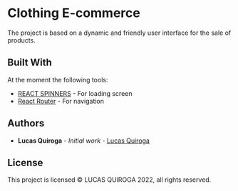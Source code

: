 # Clothing E-commerce

The project is based on a dynamic and friendly user interface for the sale of products.

## Built With

At the moment the following tools:

* [REACT SPINNERS](https://www.davidhu.io/react-spinners/) - For loading screen
* [React Router](https://reactrouter.com/docs/en/v6) - For navigation

## Authors

* **Lucas Quiroga** - *Initial work* - [Lucas Quiroga](https://github.com/Lucas-Quiroga)

## License

This project is licensed © LUCAS QUIROGA 2022, all rights reserved.

